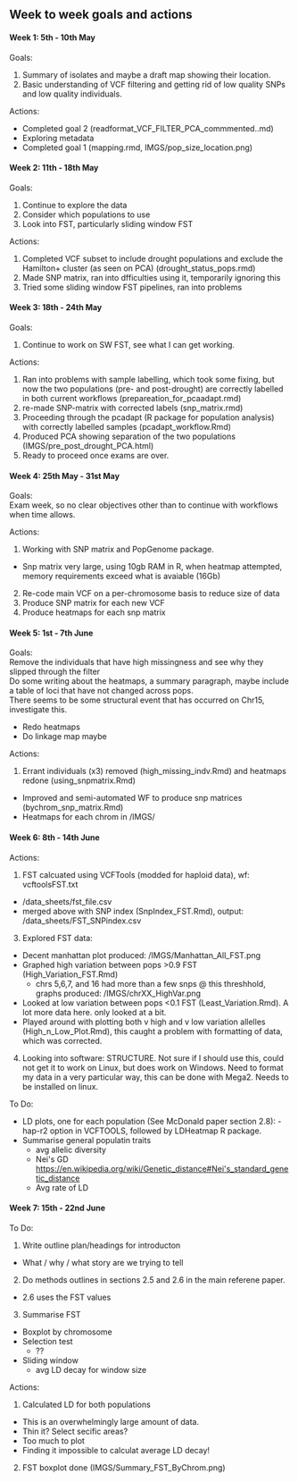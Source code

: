 ## Week to week goals and actions

#### Week 1: 5th - 10th May

Goals:  
1) Summary of isolates and maybe a draft map showing their location.  
2) Basic understanding of VCF filtering and getting rid of low quality SNPs and low quality individuals.  

Actions:  
- Completed goal 2 (readformat_VCF_FILTER_PCA_commmented..md)  
- Exploring metadata  
- Completed goal 1 (mapping.rmd, IMGS/pop_size_location.png)  


#### Week 2: 11th - 18th May

Goals:  
1) Continue to explore the data  
2) Consider which populations to use  
3) Look into FST, particularly sliding window FST  

Actions:  
1) Completed VCF subset to include drought populations and exclude the Hamilton+ cluster (as seen on PCA) (drought_status_pops.rmd)  
2) Made SNP matrix, ran into dfficulties using it, temporarily ignoring this  
3) Tried some sliding window FST pipelines, ran into problems  

#### Week 3: 18th - 24th May

Goals:  
1) Continue to work on SW FST, see what I can get working.  

Actions:  
1) Ran into problems with sample labelling, which took some fixing, but now the two populations (pre- and post-drought) are correctly labelled in both current workflows (prepareation_for_pcaadapt.rmd)  
2) re-made SNP-matrix with corrected labels (snp_matrix.rmd)  
3) Proceeding through the pcadapt (R package for population analysis) with correctly labelled samples (pcadapt_workflow.Rmd)  
4) Produced PCA showing separation of the two populations (IMGS/pre_post_drought_PCA.html)  
5) Ready to proceed once exams are over.  

#### Week 4: 25th May - 31st May

Goals:  
Exam week, so no clear objectives other than to continue with workflows when time allows.  

Actions:  
1) Working with SNP matrix and PopGenome package.  
- Snp matrix very large, using 10gb RAM in R, when heatmap attempted, memory requirements exceed what is avaiable (16Gb)  
2) Re-code main VCF on a per-chromosome basis to reduce size of data  
3) Produce SNP matrix for each new VCF  
4) Produce heatmaps for each snp matrix  

#### Week 5: 1st - 7th June

Goals:  
Remove the individuals that have high missingness and see why they slipped through the filter  
Do some writing about the heatmaps, a summary paragraph, maybe include a table of loci that have not changed across pops.  
There seems to be some structural event that has occurred on Chr15, investigate this.  
- Redo heatmaps  
- Do linkage map maybe  

Actions:  
1) Errant individuals (x3) removed (high_missing_indv.Rmd) and heatmaps redone (using_snpmatrix.Rmd)  
  - Improved and semi-automated WF to produce snp matrices (bychrom_snp_matrix.Rmd)
  - Heatmaps for each chrom in /IMGS/
  

#### Week 6: 8th - 14th June

Actions:  
1) FST calcuated using VCFTools (modded for haploid data), wf: vcftoolsFST.txt    
  - /data_sheets/fst_file.csv
  - merged above with SNP index (SnpIndex_FST.Rmd), output: /data_sheets/FST_SNPindex.csv
3) Explored FST data:  
  - Decent manhattan plot produced: /IMGS/Manhattan_All_FST.png  
  - Graphed high variation between pops >0.9 FST (High_Variation_FST.Rmd) 
    - chrs 5,6,7, and 16 had more than a few snps @ this threshhold,        graphs produced: /IMGS/chrXX_HighVar.png  
  - Looked at low variation between pops <0.1 FST (Least_Variation.Rmd). A lot more data here. only looked at a bit.  
  - Played around with plotting both v high and v low variation allelles (High_n_Low_Plot.Rmd), this caught a problem with formatting of data, which was corrected.  
4) Looking into software: STRUCTURE. Not sure if I should use this, could not get it to work on Linux, but does work on Windows. Need to format my data in a very particular way, this can be done with Mega2. Needs to be installed on linux.  

To Do:
- LD plots, one for each population
(See McDonald paper section 2.8): -hap-r2 option in VCFTOOLS, followed by LDHeatmap R package.  
- Summarise general populatin traits
    - avg allelic diversity
    - Nei's GD https://en.wikipedia.org/wiki/Genetic_distance#Nei's_standard_genetic_distance  
    - Avg rate of LD

#### Week 7: 15th - 22nd June
To Do:
1) Write outline plan/headings for introducton
  - What / why / what story are we trying to tell
2) Do methods outlines in sections 2.5 and 2.6 in the main referene paper.
  - 2.6 uses the FST values
3) Summarise FST
  - Boxplot by chromosome
  - Selection test
    - ??
  - Sliding window 
    - avg LD decay for window size

Actions:
1) Calculated LD for both populations
  - This is an overwhelmingly large amount of data.
  - Thin it? Select secific areas?
  - Too much to plot
  - Finding it impossible to calculat average LD decay!
2) FST boxplot done (IMGS/Summary_FST_ByChrom.png)
